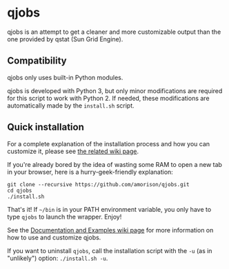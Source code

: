 # qjobs

qjobs is an attempt to get a cleaner and more customizable output than the one
provided by qstat (Sun Grid Engine).

## Compatibility

qjobs only uses built-in Python modules.

qjobs is developed with Python 3, but only minor modifications are required for
this script to work with Python 2. If needed, these modifications are
automatically made by the `install.sh` script.

## Quick installation

For a complete explanation of the installation process and how you can
customize it, please see [the related wiki
page](https://github.com/amorison/qjobs/wiki/Installation).

If you're already bored by the idea of wasting some RAM to open a new tab in
your browser, here is a hurry-geek-friendly explanation:

    git clone --recursive https://github.com/amorison/qjobs.git
    cd qjobs
    ./install.sh

That's it! If `~/bin` is in your PATH environment variable, you only have to
type `qjobs` to launch the wrapper. Enjoy!

See the [Documentation and Examples wiki
page](https://github.com/amorison/qjobs/wiki/Documentation-and-Examples) for
more information on how to use and customize qjobs.

If you want to uninstall `qjobs`, call the installation script with the `-u`
(as in "unlikely") option: `./install.sh -u`.
